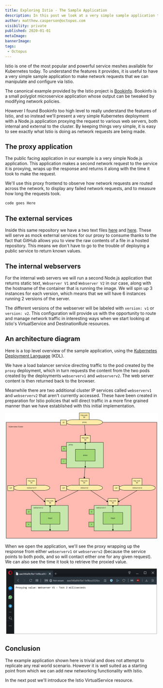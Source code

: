 ```yaml
---
title: Exploring Istio - The Sample Application
description: In this post we look at a very simple sample application that we'll use to explore the functionality of Istio.
author: matthew.casperson@octopus.com
visibility: private
published: 2020-01-01
metaImage:
bannerImage:
tags:
 - Octopus
---
```


Istio is one of the most popular and powerful service meshes available for Kubernetes today. To understand the features it provides, it is useful to have a very simple sample application to make network requests that we can manipulate and configure via Istio.

The canonical example provided by the Istio project is [Bookinfo](https://istio.io/docs/examples/bookinfo/). Bookinfo is a small polyglot microservice application whose output can be tweaked by modifying network policies.

However I found Bookinfo too high level to really understand the features of Istio, and so instead we'll present a very simple Kubernetes deployment with a Node.js application proxying the request to various web servers, both internal and external to the cluster. By keeping things very simple, it is easy to see exactly what Istio is doing as network requests are being made.

## The proxy application

The public facing application in our example is a very simple Node.js application. This application makes a second network request to the service it is proxying, wraps up the response and returns it along with the time it took to make the request.

We'll use this proxy frontend to observe how network requests are routed across the network, to display any failed network requests, and to measure how long the requests took.

```javascript
code goes Here
```

## The external services

Inside this same repository we have a two text files [here](https://raw.githubusercontent.com/mcasperson/NodejsProxy/master/externalservice1.txt) and [here](https://raw.githubusercontent.com/mcasperson/NodejsProxy/master/externalservice2.txt). These will serve as mock external services for our proxy to consume thanks to the fact that GitHub allows you to view the raw contents of a file in a hosted repository. This means we don't have to go to the trouble of deploying a public service to return known values.

## The internal webservers

For the internal web servers we will run a second Node.js application that returns  static text, `Webserver V1` and `Webserver V2` in our case, along with the hostname of the container that is running the image. We will spin up 3 instances for each version, which means that we will have 6 instances running 2 versions of the server.

The different versions of the webserver will be labeled with `version: v1` or `version: v2`. This configuration will provide us with the opportunity to route and manage network traffic in interesting ways when we start looking at Istio's VirtualService and DestinationRule resources.

## An architecture diagram

Here is a top level overview of the sample application, using the [Kubernetes Deployment Language](https://blog.openshift.com/kdl-notation-kubernetes-app-deploy/) (KDL).

We have a load balancer service directing traffic to the pod created by the `proxy` deployment, which in turn requests the content from the two pods created by the deployments `webserverv1` and `webserverv2`. The web server content is then returned back to the browser.

Meanwhile there are two additional cluster IP services called `webserverv1` and `webserverv2` that aren't currently accessed. These have been created in preparation for Istio policies that will direct traffic in a more fine grained manner than we have established with this initial implementation.

![](istio-sample.svg "width=500")

When we open the application, we'll see the proxy wrapping up the response from either `webserverv1` or `webserverv2` (because the service points to both pods, and so will contact either one for any given request). We can also see the time it took to retrieve the proxied value.

![](output.png "width=500")

## Conclusion

The example application shown here is trivial and does not attempt to replicate any real world scenario. However it is well suited as a starting point from which we can add new networking functionality with Istio.

In the next post we'll introduce the Istio VirtualService resource.

